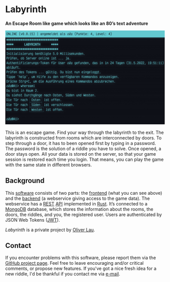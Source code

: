 # Labyrinth

__An Escape Room like game which looks like an 80’s text adventure__

![Preview](preview.gif)

This is an escape game. Find your way through the labyrinth to the exit. The labyrinth is constructed from rooms which are interconnected by doors. To step through a door, it has to been opened first by typing in a password. The password is the solution of a riddle you have to solve. Once opened, a door stays open. All your data is stored on the server, so that your game session is restored each time you login. That means, you can play the game with the same state in different browsers.

## Background

This [software](https://github.com/raetselonkel/Labyrinth) consists of two parts: the [frontend](frontend) (what you can see above) and the [backend](backend) (a webservice giving access to the game data). The webservice has a [REST](https://en.wikipedia.org/wiki/Representational_state_transfer) [API](https://en.wikipedia.org/wiki/API) implemented in [Rust](https://rust-lang.org/). It’s connected to a [MongoDB](https://mongodb.com/) database, which stores the information about the rooms, the doors, the riddles, and you, the registered user. Users are authenticated by JSON Web Tokens ([JWT](https://jwt.io/)). 

*Labyrinth* is a private project by [Oliver Lau](mailto:oliver@ersatzworld.net).

## Contact

If you encounter problems with this software, please report them via the [GitHub project page](https://github.com/raetselonkel/Labyrinth). Feel free to leave encouraging and/or critical comments, or propose new features. If you've got a nice fresh idea for a new riddle, I'd be thankful if you contact me via [e-mail](mailto:oliver@ersatzworld.net).
